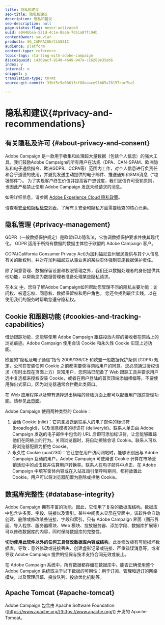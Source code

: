 ```yaml
---
title: 隐私和建议
seo-title: 隐私和建议
description: 隐私和建议
seo-description: null
page-status-flag: never-activated
uuid: a044bbea-521d-4c1e-8aab-7d51a87fc94b
contentOwner: sauviat
products: SG_CAMPAIGN/CLASSIC
audience: platform
content-type: reference
topic-tags: starting-with-adobe-campaign
discoiquuid: 14369acf-9149-4649-947a-c16289e35eb6
index: y
internal: n
snippet: y
translation-type: tm+mt
source-git-commit: 33bf5c5a08613cf88eaace91b85a76157cac7ba1

---
```



# 隐私和建议{#privacy-and-recommendations}

## 有关隐私及许可 {#about-privacy-and-consent}

Adobe Campaign 是一款用于收集和处理超大量数据（包括个人信息）的强大工具。我们鼓励Adobe Campaign的所有用户在法规（DPA、CAN-SPAM、欧洲隐私和电子通信指令、欧洲GDPR、CCPA等）范围内工作，对个人信息进行负责任和合乎道德的使用，并避免发送主动提供的电子邮件、推送通知和SMS消息（“垃圾邮件”）。 为了实现客户终生价值并提高客户忠诚度，我们坚信许可营销原则，也因此严格禁止使用 Adobe Campaign 发送未经请求的消息。

如需详细信息，请参阅 [Adobe Experience Cloud 隐私政策](https://www.adobe.com/privacy/marketing-cloud.html)。

请查看[安全和隐私检查列表](https://docs.campaign.adobe.com/doc/AC/getting_started/EN/security.html)，了解有关安全和隐私方面需要检查的核心元素。

## 隐私管理 {#privacy-management}

GDPR（一般数据保护规定）是欧盟(EU)隐私法，它协调数据保护要求并使其现代化。 GDPR 适用于所持有数据的数据主体位于欧盟的 Adobe Campaign 客户。

CCPA(California Consumer Privacy Act)为加利福尼亚州居民提供与其个人信息有关的新权利，并对在加利福尼亚从事业务的某些实体强制实施数据保护责任。

除了同意管理、数据保留设置和权限管理之外，我们还以数据处理者的身份提供其他功能，以帮助您为数据管理者准备处理某些隐私请求。

在本文 [中](https://helpx.adobe.com/campaign/kb/acc-privacy.html)，您将了解Adobe Campaign如何帮助您管理不同的隐私主要功能：访问权、被遗忘权、同意权、数据保留权和用户角色。 您还会找到最佳实践，以在使用我们的服务时帮助您遵守隐私权。

## Cookie 和跟踪功能 {#cookies-and-tracking-capabilities}

借助跟踪功能，您能够使用 Adobe Campaign 跟踪投放内容的接收者在网站上的浏览痕迹。Adobe Campaign 使用会话 Cookie 和永久性 Cookie 实现上述功能。

欧盟的“隐私及电子通信”指令 2009/136/CE 和欧盟一般数据保护条例 (GDPR) 规定，公司在安装任何 Cookie 之前都需要获得网站用户的同意。您必须通过授权请求（有时出现在页面上方）告知用户，您网站已配备了 Web 跟踪工具并要求用户选中复选框来授权安装 Cookie，或者在用户登陆的首页顶端添加横幅等。不要使用弹出式窗口，因为浏览器通常会拦截此类窗口。

在 Web 应用程序以及带有选择退出横幅的登陆页面上都可以配置用户跟踪管理功能。请参见[此页面](../../web/using/web-application-tracking-opt-out.md)。

Adobe Campaign 使用两种类型的 Cookie：

1. 会话 Cookie (nlid)：它包含发送到联系人的电子邮件的标识符 (broadlogId)，以及消息模板的标识符 (deliveryId)。联系人单击由 Adobe Campaign 发送的电子邮件中包含的 URL 后即可添加标识符，让您能够跟踪他们在网络上的行为。关闭浏览器时，将自动擦除会话 Cookie。联系人可以将浏览器配置为拒绝 Cookie。
1. 永久性 Cookie (uuid230)：它让您在用户访问网站时，能够识别出与 Adobe Campaign 互动的用户。Adobe Campaign 可使用该 Cookie 计算在市场营销活动中的点击数并估算用户转换率。联系人在电子邮件中点击、在 Adobe Campaign 中填写窗体内容或在入站互动引擎呼叫期间，都将放置此 Cookie。用户可以将浏览器配置为删除或拒绝 Cookie。

## 数据库完整性 {#database-integrity}

Adobe Campaign 拥有丰富的功能。因此，它使用了复杂的数据库结构。数据库中包含许多表、字段、链接以及索引。某些中间表未显示在界面中。该软件会自动创建、删除或修改某些链接、字段和索引。只有 Adobe Campaign 界面（图形界面、导入程序、服务器模块、Web 模块、投放服务器、添加字段、数据库扩展等）可以修改数据库的内容，同时保持数据库的完整性。

**切勿使用此软件以外的任何工具修改数据库內容或结构**。此类修改极有可能损坏数据库，导致：意外修改或链接丢失、创建虚影记录或链接、严重错误消息等，或者导致 Adobe Campaign 提供的担保与技术支持合同无效或废止。

在 Adobe Campaign 系统中，所有数据都存储在数据库中。能否正确使用整个 Adobe Campaign 系统取决于以下数据的可用性：用于订阅、管理和退订的网络模块，以及管理屏幕、投放队列、投放优化机制等。

## Apache Tomcat {#apache-tomcat}

Adobe Campaign 包含由 Apache Software Foundation ([https://www.apache.org/](https://www.apache.org/)) 开发的 Apache Tomcat。
